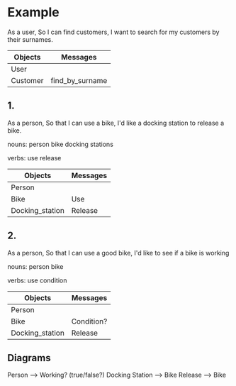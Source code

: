 # Example
As a user,
So I can find customers,
I want to search for my customers by their surnames.

| Objects	  | Messages  |
|---        |---        |
| User	    |           |
| Customer	| find_by_surname|


## 1.
As a person,
So that I can use a bike,
I'd like a docking station to release a bike.

nouns:
person
bike
docking stations

verbs:
use
release

| Objects	 | Messages  |
|---       |---        |
| Person   |           |
| Bike     | Use       |
| Docking_station| Release   |

## 2.
As a person,
So that I can use a good bike,
I'd like to see if a bike is working

nouns:
person
bike

verbs:
use
condition

| Objects	 | Messages  |
|---       |---        |
| Person   |           |
| Bike     | Condition?|
| Docking_station| Release|


## Diagrams

Person --> Working? (true/false?)
Docking Station --> Bike Release --> Bike
